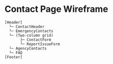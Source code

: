 # Contact Page Wireframe

```
[Header]
  └─ ContactHeader
  └─ EmergencyContacts
  └─ (Two-column grid)
       ├─ ContactForm
       └─ ReportIssueForm
  └─ AgencyContacts
  └─ FAQ
[Footer]
```
